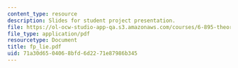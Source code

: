```yaml
---
content_type: resource
description: Slides for student project presentation.
file: https://ol-ocw-studio-app-qa.s3.amazonaws.com/courses/6-895-theory-of-parallel-systems-sma-5509-fall-2003/71a30d6504068bfd6d2271e87986b345_fp_lie.pdf
file_type: application/pdf
resourcetype: Document
title: fp_lie.pdf
uid: 71a30d65-0406-8bfd-6d22-71e87986b345
---
```


